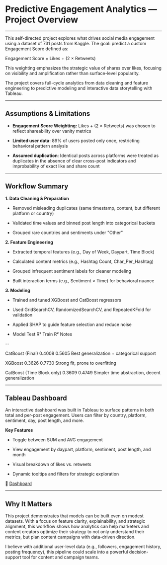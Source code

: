 # Predictive Engagement Analytics — Project Overview
---

This self-directed project explores what drives social media engagement using a dataset of 731 posts from Kaggle. The goal: predict a custom Engagement Score defined as:

Engagement Score = Likes + (2 × Retweets)

This weighting emphasizes the strategic value of shares over likes, focusing on visibility and amplification rather than surface-level popularity.

The project covers full-cycle analytics from data cleaning and feature engineering to predictive modeling and interactive data storytelling with Tableau.

---

## Assumptions & Limitations

- **Engagement Score Weighting:** Likes + (2 × Retweets) was chosen to reflect shareability over vanity metrics

- **Limited user data:** 89% of users posted only once, restricting behavioral pattern analysis

- **Assumed duplication**: Identical posts across platforms were treated as duplicates in the absence of clear cross-post indicators and improbability of exact like and share count

---

## Workflow Summary

**1. Data Cleaning & Preparation**

- Removed misleading duplicates (same timestamp, content, but different platform or country)

- Validated time values and binned post length into categorical buckets

- Grouped rare countries and sentiments under "Other"


**2. Feature Engineering**

- Extracted temporal features (e.g., Day of Week, Daypart, Time Block)

- Calculated content metrics (e.g., Hashtag Count, Char_Per_Hashtag)

- Grouped infrequent sentiment labels for cleaner modeling

- Built interaction terms (e.g., Sentiment × Time) for behavioral nuance


**3. Modeling**

- Trained and tuned XGBoost and CatBoost regressors

- Used GridSearchCV, RandomizedSearchCV, and RepeatedKFold for validation

- Applied SHAP to guide feature selection and reduce noise

- Model	Test R²	Train R²	Notes

--

CatBoost (Final)	0.4008	0.5605	Best generalization + categorical support

XGBoost	0.3626	0.7730	Strong fit, prone to overfitting

CatBoost (Time Block only)	0.3609	0.4749	Simpler time abstraction, decent generalization

---

## Tableau Dashboard

An interactive dashboard was built in Tableau to surface patterns in both total and per-post engagement. Users can filter by country, platform, sentiment, day, post length, and more.

**Key Features**

- Toggle between SUM and AVG engagement

- View engagement by daypart, platform, sentiment, post length, and month

- Visual breakdown of likes vs. retweets

- Dynamic tooltips and filters for strategic exploration


🔗 [Dashboard](https://public.tableau.com/views/SocialMediaEngagementRetweetWeighted/Story1?:language=en-US&:sid=&:redirect=auth&:display_count=n&:origin=viz_share_link)

---

## Why It Matters

This project demonstrates that models can be built even on modest datasets. With a focus on feature clarity, explainability, and strategic alignment, this workflow shows how analytics can help marketers and content creators optimize their strategy to not only understand their metrics, but plan content campaigns with data-driven direction.

I believe with additional user-level data (e.g., followers, engagement history, posting frequency), this pipeline could scale into a powerful decision-support tool for content and campaign teams.


